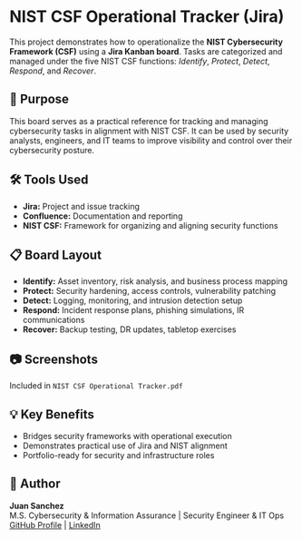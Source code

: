 <!DOCTYPE html>
<html lang="en">
<head>
  <meta charset="UTF-8">
</head>
<body>
  <h1>NIST CSF Operational Tracker (Jira)</h1>
  <p>
    This project demonstrates how to operationalize the <strong>NIST Cybersecurity Framework (CSF)</strong> using a 
    <strong>Jira Kanban board</strong>. Tasks are categorized and managed under the five NIST CSF functions: 
    <em>Identify</em>, <em>Protect</em>, <em>Detect</em>, <em>Respond</em>, and <em>Recover</em>.
  </p>

  <h2>📌 Purpose</h2>
  <p>
    This board serves as a practical reference for tracking and managing cybersecurity tasks in alignment with NIST CSF. 
    It can be used by security analysts, engineers, and IT teams to improve visibility and control over their 
    cybersecurity posture.
  </p>

  <h2>🛠 Tools Used</h2>
  <ul>
    <li><strong>Jira:</strong> Project and issue tracking</li>
    <li><strong>Confluence:</strong> Documentation and reporting</li>
    <li><strong>NIST CSF:</strong> Framework for organizing and aligning security functions</li>
  </ul>

  <h2>📋 Board Layout</h2>
  <ul>
    <li><strong>Identify:</strong> Asset inventory, risk analysis, and business process mapping</li>
    <li><strong>Protect:</strong> Security hardening, access controls, vulnerability patching</li>
    <li><strong>Detect:</strong> Logging, monitoring, and intrusion detection setup</li>
    <li><strong>Respond:</strong> Incident response plans, phishing simulations, IR communications</li>
    <li><strong>Recover:</strong> Backup testing, DR updates, tabletop exercises</li>
  </ul>

  <h2>📷 Screenshots</h2>
  <p>Included in <code>NIST CSF Operational Tracker.pdf</code></p>

  <h2>💡 Key Benefits</h2>
  <ul>
    <li>Bridges security frameworks with operational execution</li>
    <li>Demonstrates practical use of Jira and NIST alignment</li>
    <li>Portfolio-ready for security and infrastructure roles</li>
  </ul>

  <h2>🧠 Author</h2>
  <p>
    <strong>Juan Sanchez</strong><br>
    M.S. Cybersecurity & Information Assurance | Security Engineer & IT Ops<br>
    <a href="https://github.com/JSaas9364">GitHub Profile</a> | 
    <a href="https://linkedin.com/in/juan-s-519049134">LinkedIn</a>
  </p>
</body>
</html>
